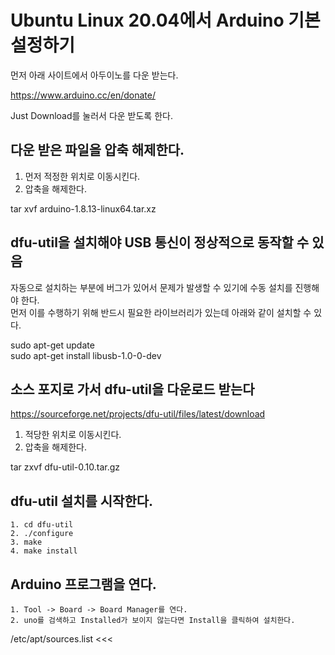 # Ubuntu Linux 20.04에서 Arduino 기본 설정하기

먼저 아래 사이트에서 아두이노를 다운 받는다.  

https://www.arduino.cc/en/donate/  

Just Download를 눌러서 다운 받도록 한다.  

## 다운 받은 파일을 압축 해제한다.

1. 먼저 적정한 위치로 이동시킨다.  
2. 압축을 해제한다.  

tar xvf arduino-1.8.13-linux64.tar.xz  

## dfu-util을 설치해야 USB 통신이 정상적으로 동작할 수 있음

자동으로 설치하는 부분에 버그가 있어서 문제가 발생할 수 있기에 수동 설치를 진행해야 한다.  
먼저 이를 수행하기 위해 반드시 필요한 라이브러리가 있는데 아래와 같이 설치할 수 있다.  

sudo apt-get update  
sudo apt-get install libusb-1.0-0-dev  

## 소스 포지로 가서 dfu-util을 다운로드 받는다

https://sourceforge.net/projects/dfu-util/files/latest/download  

1. 적당한 위치로 이동시킨다.  
2. 압축을 해제한다.  

tar zxvf dfu-util-0.10.tar.gz  

## dfu-util 설치를 시작한다.

```
1. cd dfu-util
2. ./configure
3. make
4. make install
```

## Arduino 프로그램을 연다.

```
1. Tool -> Board -> Board Manager를 연다.
2. uno를 검색하고 Installed가 보이지 않는다면 Install을 클릭하여 설치한다.
```



/etc/apt/sources.list <<<
